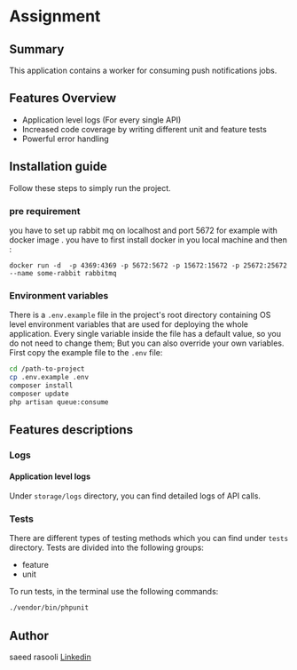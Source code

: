 # Assignment
## Summary
This application contains a worker for consuming push notifications jobs.

## Features Overview
* Application level logs (For every single API)
* Increased code coverage by writing different unit and feature tests
* Powerful error handling

## Installation guide
Follow these steps to simply run the project.


### pre requirement

you have to set up rabbit mq on localhost and port 5672
for example with docker image . you have to first install docker in you local machine and then :
```angular2html
docker run -d  -p 4369:4369 -p 5672:5672 -p 15672:15672 -p 25672:25672 --name some-rabbit rabbitmq
```


### Environment variables
There is a `.env.example` file in the project's root directory containing OS level environment variables that are used for deploying the whole application.
Every single variable inside the file has a default value, so you do not need to change them; But you can also override your own variables. First copy the example file to the `.env` file:
```bash
cd /path-to-project
cp .env.example .env
composer install
composer update
php artisan queue:consume
```


## Features descriptions

### Logs

#### Application level logs
Under `storage/logs` directory, you can find detailed logs of API calls.

### Tests
There are different types of testing methods which you can find under `tests` directory. Tests are divided into the following groups:
* feature
* unit

To run tests, in the terminal use the following commands:
```bash
./vendor/bin/phpunit
```


## Author
saeed rasooli [Linkedin](https://www.linkedin.com/in/saeed-rasooli)

